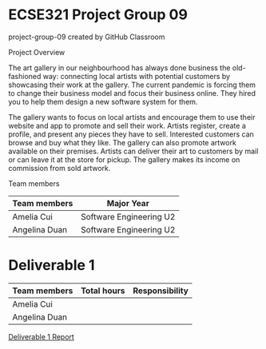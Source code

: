 # ECSE321 Project Group 09 
project-group-09 created by GitHub Classroom

Project Overview

The art gallery in our neighbourhood has always done business the old-fashioned way: connecting local artists with potential customers by showcasing their work at the gallery. The current pandemic is forcing them to change their business model and focus their business online. They hired you to help them design a new software system for them.

The gallery wants to focus on local artists and encourage them to use their website and app to promote and sell their work. Artists register, create a profile, and present any pieces they have to sell. Interested customers can browse and buy what they like. The gallery can also promote artwork available on their premises. Artists can deliver their art to customers by mail or can leave it at the store for pickup. The gallery makes its income on commission from sold artwork.

Team members

| Team members |	Major	Year |
| ------------ | ----------- |
| Amelia Cui |	Software Engineering	U2 |
| Angelina Duan	| Software Engineering	U2 |


# Deliverable 1

| Team members |	Total hours	| Responsibility |
| ------------ | ------------ | -------------- |
| Amelia Cui | 		
| Angelina Duan	|	

[Deliverable 1 Report](https://github.com/McGill-ECSE321-Fall2020/project-group-09/wiki/Project-Report_1)
